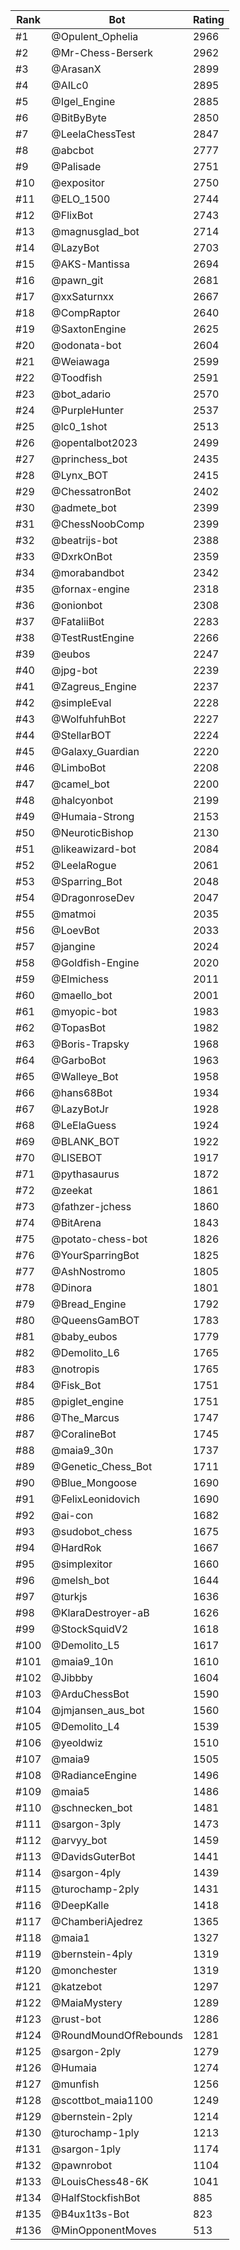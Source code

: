 Rank|Bot|Rating
---|---|---
#1|@Opulent_Ophelia|2966
#2|@Mr-Chess-Berserk|2962
#3|@ArasanX|2899
#4|@AILc0|2895
#5|@Igel_Engine|2885
#6|@BitByByte|2850
#7|@LeelaChessTest|2847
#8|@abcbot|2777
#9|@Palisade|2751
#10|@expositor|2750
#11|@ELO_1500|2744
#12|@FlixBot|2743
#13|@magnusglad_bot|2714
#14|@LazyBot|2703
#15|@AKS-Mantissa|2694
#16|@pawn_git|2681
#17|@xxSaturnxx|2667
#18|@CompRaptor|2640
#19|@SaxtonEngine|2625
#20|@odonata-bot|2604
#21|@Weiawaga|2599
#22|@Toodfish|2591
#23|@bot_adario|2570
#24|@PurpleHunter|2537
#25|@lc0_1shot|2513
#26|@opentalbot2023|2499
#27|@princhess_bot|2435
#28|@Lynx_BOT|2415
#29|@ChessatronBot|2402
#30|@admete_bot|2399
#31|@ChessNoobComp|2399
#32|@beatrijs-bot|2388
#33|@DxrkOnBot|2359
#34|@morabandbot|2342
#35|@fornax-engine|2318
#36|@onionbot|2308
#37|@FataliiBot|2283
#38|@TestRustEngine|2266
#39|@eubos|2247
#40|@jpg-bot|2239
#41|@Zagreus_Engine|2237
#42|@simpleEval|2228
#43|@WolfuhfuhBot|2227
#44|@StellarBOT|2224
#45|@Galaxy_Guardian|2220
#46|@LimboBot|2208
#47|@camel_bot|2200
#48|@halcyonbot|2199
#49|@Humaia-Strong|2153
#50|@NeuroticBishop|2130
#51|@likeawizard-bot|2084
#52|@LeelaRogue|2061
#53|@Sparring_Bot|2048
#54|@DragonroseDev|2047
#55|@matmoi|2035
#56|@LoevBot|2033
#57|@jangine|2024
#58|@Goldfish-Engine|2020
#59|@Elmichess|2011
#60|@maello_bot|2001
#61|@myopic-bot|1983
#62|@TopasBot|1982
#63|@Boris-Trapsky|1968
#64|@GarboBot|1963
#65|@Walleye_Bot|1958
#66|@hans68Bot|1934
#67|@LazyBotJr|1928
#68|@LeElaGuess|1924
#69|@BLANK_BOT|1922
#70|@LISEBOT|1917
#71|@pythasaurus|1872
#72|@zeekat|1861
#73|@fathzer-jchess|1860
#74|@BitArena|1843
#75|@potato-chess-bot|1826
#76|@YourSparringBot|1825
#77|@AshNostromo|1805
#78|@Dinora|1801
#79|@Bread_Engine|1792
#80|@QueensGamBOT|1783
#81|@baby_eubos|1779
#82|@Demolito_L6|1765
#83|@notropis|1765
#84|@Fisk_Bot|1751
#85|@piglet_engine|1751
#86|@The_Marcus|1747
#87|@CoralineBot|1745
#88|@maia9_30n|1737
#89|@Genetic_Chess_Bot|1711
#90|@Blue_Mongoose|1690
#91|@FelixLeonidovich|1690
#92|@ai-con|1682
#93|@sudobot_chess|1675
#94|@HardRok|1667
#95|@simplexitor|1660
#96|@melsh_bot|1644
#97|@turkjs|1636
#98|@KlaraDestroyer-aB|1626
#99|@StockSquidV2|1618
#100|@Demolito_L5|1617
#101|@maia9_10n|1610
#102|@Jibbby|1604
#103|@ArduChessBot|1590
#104|@jmjansen_aus_bot|1560
#105|@Demolito_L4|1539
#106|@yeoldwiz|1510
#107|@maia9|1505
#108|@RadianceEngine|1496
#109|@maia5|1486
#110|@schnecken_bot|1481
#111|@sargon-3ply|1473
#112|@arvyy_bot|1459
#113|@DavidsGuterBot|1441
#114|@sargon-4ply|1439
#115|@turochamp-2ply|1431
#116|@DeepKalle|1418
#117|@ChamberiAjedrez|1365
#118|@maia1|1327
#119|@bernstein-4ply|1319
#120|@monchester|1319
#121|@katzebot|1297
#122|@MaiaMystery|1289
#123|@rust-bot|1286
#124|@RoundMoundOfRebounds|1281
#125|@sargon-2ply|1279
#126|@Humaia|1274
#127|@munfish|1256
#128|@scottbot_maia1100|1249
#129|@bernstein-2ply|1214
#130|@turochamp-1ply|1213
#131|@sargon-1ply|1174
#132|@pawnrobot|1104
#133|@LouisChess48-6K|1041
#134|@HalfStockfishBot|885
#135|@B4ux1t3s-Bot|823
#136|@MinOpponentMoves|513
